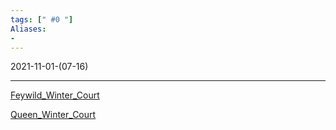 ```yaml
---
tags: [" #0 "]
Aliases:
- 
---
```

2021-11-01-(07-16)

---

[Feywild_Winter_Court](../Feywild_Winter_Court.md)

[Queen_Winter_Court](../Queen_Winter_Court.md)